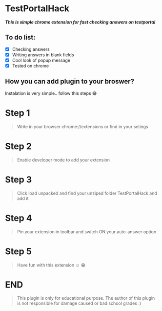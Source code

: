 # TestPortalHack

***This is simple chrome extension for fast checking answers on testportal***

## To do list:
- [X] Checking answers
- [X] Writing answers in blank fields
- [X] Cool look of popup message
- [X] Tested on chrome
## How you can add plugin to your broswer?
Instalation is very simple.. follow this steps  :grin:

# Step 1
>Write in your browser chrome://extensions or find in your setings

# Step 2
>Enable developer mode to add your extension

# Step 3
> Click load unpacked and find your unziped folder TestPortalHack and add it

# Step 4
>Pin your extension in toolbar and switch ON your auto-answer option

# Step 5 
>Have fun with this extension :relaxed: :grin:


# END
>This plugin is only for educational purpose. The author of this plugin is not responsible for damage caused or bad school grades :)
